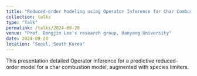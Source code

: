 ```yaml
---
title: "Reduced-order Modeling using Operator Inference for Char Combustion"
collection: talks
type: "Talk"
permalink: /talks/2024-09-20
venue: "Prof. Dongjin Lee's research group, Hanyang University"
date: 2024-09-20
location: "Seoul, South Korea"
---
```


This presentation detailed Operator Inference for a predictive reduced-order model for a char combustion model, augmented with species limiters.
